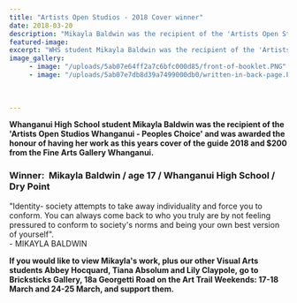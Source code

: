```yaml
---
title: "Artists Open Studios - 2018 Cover winner"
date: 2018-03-20
description: "Mikayla Baldwin was the recipient of the 'Artists Open Studios Whanganui - Peoples Choice'..."
featured-image: 
excerpt: "WHS student Mikayla Baldwin was the recipient of the 'Artists Open Studios Whanganui - Peoples Choice'..."
image_gallery:
	 - image: "/uploads/5ab07e64ff2a7c6bfc000d85/front-of-booklet.PNG"
	 - image: "/uploads/5ab07e7db8d39a7499000db0/written-in-back-page.PNG"
	
	
	
---
```


<p><strong>Whanganui High School student Mikayla Baldwin was the recipient of the 'Artists Open Studios Whanganui - Peoples Choice' and was awarded the honour of having her work as this years cover of the guide 2018 and $200 from the Fine Arts Gallery Whanganui.</strong></p>
<h3>Winner:&nbsp; Mikayla Baldwin / age 17 / Whanganui High School / Dry Point</h3>
<p>"Identity- society attempts to take away individuality and force you to conform. You can always come back to who you truly are by not feeling pressured to conform to society's norms and being your own best version of yourself".<br />- MIKAYLA BALDWIN</p>
<p><strong>If you would like to view Mikayla's work, plus our other Visual Arts students&nbsp;<strong>Abbey Hocquard, Tiana Absolum and Lily Claypole,</strong>&nbsp;go to Bricksticks Gallery, 18a Georgetti Road on the Art Trail Weekends: 17-18 March and 24-25 March, and support them.<br /></strong></p>

